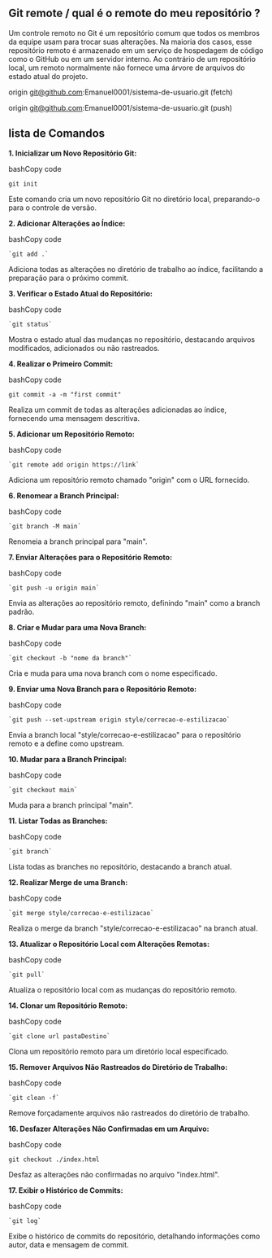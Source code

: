 

## Git remote / qual é o remote do meu repositório ?

Um controle remoto no Git é um repositório comum que todos os membros da equipe usam para trocar suas alterações. Na maioria dos casos, esse repositório remoto é armazenado em um serviço de hospedagem de código como o GitHub ou em um servidor interno. Ao contrário de um repositório local, um remoto normalmente não fornece uma árvore de arquivos do estado atual do projeto.

origin git@github.com:Emanuel0001/sistema-de-usuario.git (fetch)

origin git@github.com:Emanuel0001/sistema-de-usuario.git (push)

## lista de Comandos

**1. Inicializar um Novo Repositório Git:**

bashCopy code

`git init` 

Este comando cria um novo repositório Git no diretório local, preparando-o para o controle de versão.

**2. Adicionar Alterações ao Índice:**

bashCopy code

    `git add .`

 

Adiciona todas as alterações no diretório de trabalho ao índice, facilitando a preparação para o próximo commit.

**3. Verificar o Estado Atual do Repositório:**

bashCopy code

    `git status` 

Mostra o estado atual das mudanças no repositório, destacando arquivos modificados, adicionados ou não rastreados.

**4. Realizar o Primeiro Commit:**

bashCopy code

`git commit -a -m "first commit"` 


Realiza um commit de todas as alterações adicionadas ao índice, fornecendo uma mensagem descritiva.

**5. Adicionar um Repositório Remoto:**

bashCopy code

    `git remote add origin https://link` 

Adiciona um repositório remoto chamado "origin" com o URL fornecido.

**6. Renomear a Branch Principal:**

bashCopy code

    `git branch -M main` 

Renomeia a branch principal para "main".

**7. Enviar Alterações para o Repositório Remoto:**

bashCopy code

    `git push -u origin main` 

Envia as alterações ao repositório remoto, definindo "main" como a branch padrão.

**8. Criar e Mudar para uma Nova Branch:**

bashCopy code

    `git checkout -b "nome da branch"` 

Cria e muda para uma nova branch com o nome especificado.

**9. Enviar uma Nova Branch para o Repositório Remoto:**

bashCopy code

    `git push --set-upstream origin style/correcao-e-estilizacao`

 

Envia a branch local "style/correcao-e-estilizacao" para o repositório remoto e a define como upstream.

**10. Mudar para a Branch Principal:**

bashCopy code

    `git checkout main` 

Muda para a branch principal "main".

**11. Listar Todas as Branches:**

bashCopy code

    `git branch` 

Lista todas as branches no repositório, destacando a branch atual.

**12. Realizar Merge de uma Branch:**

bashCopy code

    `git merge style/correcao-e-estilizacao` 

Realiza o merge da branch "style/correcao-e-estilizacao" na branch atual.

**13. Atualizar o Repositório Local com Alterações Remotas:**

bashCopy code

    `git pull` 

Atualiza o repositório local com as mudanças do repositório remoto.

**14. Clonar um Repositório Remoto:**

bashCopy code

    `git clone url pastaDestino` 

Clona um repositório remoto para um diretório local especificado.

**15. Remover Arquivos Não Rastreados do Diretório de Trabalho:**

bashCopy code

    `git clean -f` 

Remove forçadamente arquivos não rastreados do diretório de trabalho.

**16. Desfazer Alterações Não Confirmadas em um Arquivo:**

bashCopy code

    git checkout ./index.html

Desfaz as alterações não confirmadas no arquivo "index.html".

**17. Exibir o Histórico de Commits:**

bashCopy code

    `git log` 

Exibe o histórico de commits do repositório, detalhando informações como autor, data e mensagem de commit.